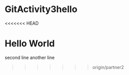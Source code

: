 # GitActivity3hello
<<<<<<< HEAD

Hello World
=======
second line
another line
>>>>>>> origin/partner2
